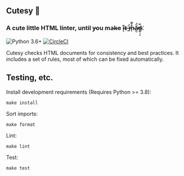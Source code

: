 ## Cutesy 🥰

### A cute little HTML linter, until y̵ou ma̴k̵e i̴͌ͅt̴ ̶̰̈́m̴͔̊͒̅a̷͖̠͊̈́̕d̶͇̠͕͙͌.̸

![Python 3.6+](https://img.shields.io/badge/python-3.6%2B-blue) [![CircleCI](https://circleci.com/gh/BringFido/lint-html/tree/main.svg?style=svg)](https://circleci.com/gh/BringFido/lint-html/tree/main)

Cutesy checks HTML documents for consistency and best practices. It includes a set of rules, most of which can be fixed automatically.


## Testing, etc.

Install development requirements (Requires Python >= 3.8):

    make install

Sort imports:

    make format

Lint:

    make lint

Test:

    make test
